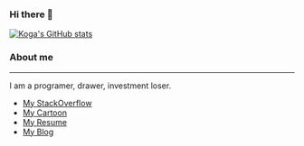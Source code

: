 ### Hi there 👋
[![Koga's GitHub stats](https://github-readme-stats.vercel.app/api?username=TsaiKoga&show_icons=true&theme=tokyonight)](https://github.com/anuraghazra/github-readme-stats)

### About me
---
I am a programer, drawer, investment loser.

- [My StackOverflow](https://stackoverflow.com/users/2873052/tsaikoga)
- [My Cartoon](https://koga.mirror.xyz)
- [My Resume](https://tsaikoga.github.io/MyResume)
- [My Blog](https://tsaikoga.github.io)

<!--
**TsaiKoga/TsaiKoga** is a ✨ _special_ ✨ repository because its `README.md` (this file) appears on your GitHub profile.


Here are some ideas to get you started:

- 🔭 I’m currently working on ...
- 🌱 I’m currently learning ...
- 👯 I’m looking to collaborate on ...
- 🤔 I’m looking for help with ...
- 💬 Ask me about ...
- 📫 How to reach me: ...
- 😄 Pronouns: ...
- ⚡ Fun fact: ...
-->
